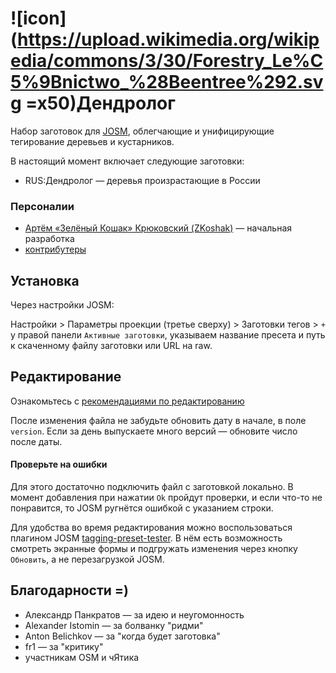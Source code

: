 # ![icon](https://upload.wikimedia.org/wikipedia/commons/3/30/Forestry_Le%C5%9Bnictwo_%28Beentree%292.svg =x50)Дендролог
Набор заготовок для [JOSM](https://josm.openstreetmap.de/), облегчающие и унифицирующие тегирование деревьев и кустарников.

В настоящий момент включает следующие заготовки:
* RUS:Дендролог — деревья произрастающие в России

### Персоналии
- [Артём «Зелёный Кошак» Крюковский (ZKoshak)](https://github.com/ZKoshak) — начальная разработка
- [контрибутеры](https://github.com/ZKoshak/dendrolog-josm-preset/graphs/contributors)

## Установка
Через настройки JOSM:

Настройки >  Параметры проекции (третье сверху) > Заготовки тегов > `+` у правой панели `Активные заготовки`, указываем название пресета и путь к скаченному файлу заготовки или URL на raw.

## Редактирование
Ознакомьтесь с [рекомендациями по редактированию](CONTRIBUTING.md)

После изменения файла не забудьте обновить дату в начале, в поле `version`. Если за день выпускаете много версий — обновите число после даты.

#### Проверьте на ошибки
Для этого достаточно подключить файл с заготовкой локально. В момент добавления при нажатии `Ok` пройдут проверки, и если что-то не понравится, то JOSM ругнётся ошибкой с указанием строки.

Для удобства во время редактирования можно воспользоваться плагином JOSM [tagging-preset-tester](https://wiki.openstreetmap.org/wiki/JOSM/Plugins/tagging-preset-tester). В нём есть возможность смотреть экранные формы и подгружать изменения через кнопку `Обновить`, а не перезагрузкой JOSM.

## Благодарности =)
- Александр Панкратов — за идею и неугомонность
- Alexander Istomin — за болванку "ридми"
- Anton Belichkov — за "когда будет заготовка"
- fr1 — за "критику"
- участникам OSM и чЯтика
